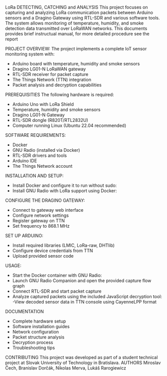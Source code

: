 LoRa DETECTING, CATCHING and ANALYSIS
This project focuses on capturing and analyzing LoRa communication packets between Arduino sensors and a Dragino Gateway using RTL-SDR and various software tools. 
The system allows monitoring of temperature, humidity, and smoke detection data transmitted over LoRaWAN networks.
This documents provides brief instructual manual, for more detailed procedure see the report 

PROJECT OVERVIEW:
The project implements a complete IoT sensor monitoring system with:
- Arduino board with temperature, humidity and smoke sensors
- Dragino LG01-N LoRaWAN gateway
- RTL-SDR receiver for packet capture
- The Things Network (TTN) integration
- Packet analysis and decryption capabilities

PREREQUISITIES
The following hardware is required:
- Arduino Uno with LoRa Shield
- Temperature, humidity and smoke sensors
- Dragino LG01-N Gateway
- RTL-SDR dongle (R820T/RTL2832U)
- Computer running Linux (Ubuntu 22.04 recommended)

SOFTWARE REQUIREMENTS:
- Docker
- GNU Radio (installed via Docker)
- RTL-SDR drivers and tools
- Arduino IDE
- The Things Network account

INSTALLATION AND SETUP:
- Install Docker and configure it to run without sudo:
- Install GNU Radio with LoRa support using Docker:

CONFIGURE THE DRAGINO GATEWAY:
- Connect to gateway web interface
- Configure network settings
- Register gateway on TTN
- Set frequency to 868.1 MHz


SET UP ARDUINO:
- Install required libraries (LMIC, LoRa-raw, DHTlib)
- Configure device credentials from TTN
- Upload provided sensor code
  
USAGE:
- Start the Docker container with GNU Radio:
- Launch GNU Radio Companion and open the provided capture flow graph
- Connect RTL-SDR and start packet capture
- Analyze captured packets using the included JavaScript decryption tool:
-View decoded sensor data in TTN console using CayenneLPP format

DOCUMENTATION
- Complete hardware setup
- Software installation guides
- Network configuration
- Packet structure analysis
- Decryption process
- Troubleshooting tips

CONTRIBUTING
This project was developed as part of a student technical project at Slovak University of Technology in Bratislava. 
AUTHORS
Miroslav Čech, Branislav Dorčák, Nikolas Merva, Lukáš Rarogiewicz 
